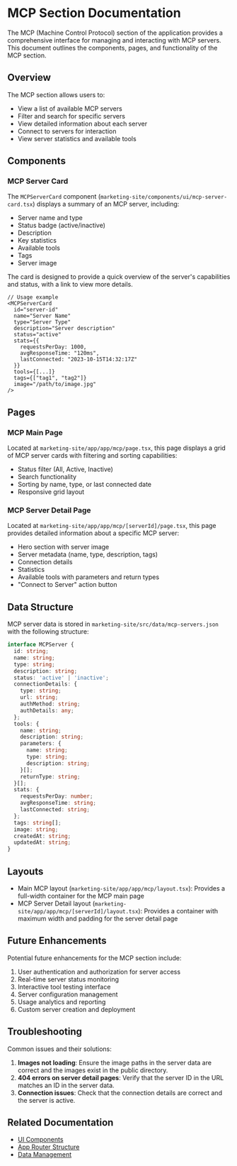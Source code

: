 # MCP Section Documentation

The MCP (Machine Control Protocol) section of the application provides a comprehensive interface for managing and interacting with MCP servers. This document outlines the components, pages, and functionality of the MCP section.

## Overview

The MCP section allows users to:
- View a list of available MCP servers
- Filter and search for specific servers
- View detailed information about each server
- Connect to servers for interaction
- View server statistics and available tools

## Components

### MCP Server Card

The `MCPServerCard` component (`marketing-site/components/ui/mcp-server-card.tsx`) displays a summary of an MCP server, including:

- Server name and type
- Status badge (active/inactive)
- Description
- Key statistics
- Available tools
- Tags
- Server image

The card is designed to provide a quick overview of the server's capabilities and status, with a link to view more details.

```tsx
// Usage example
<MCPServerCard
  id="server-id"
  name="Server Name"
  type="Server Type"
  description="Server description"
  status="active"
  stats={{
    requestsPerDay: 1000,
    avgResponseTime: "120ms",
    lastConnected: "2023-10-15T14:32:17Z"
  }}
  tools={[...]}
  tags={["tag1", "tag2"]}
  image="/path/to/image.jpg"
/>
```

## Pages

### MCP Main Page

Located at `marketing-site/app/app/mcp/page.tsx`, this page displays a grid of MCP server cards with filtering and sorting capabilities:

- Status filter (All, Active, Inactive)
- Search functionality
- Sorting by name, type, or last connected date
- Responsive grid layout

### MCP Server Detail Page

Located at `marketing-site/app/app/mcp/[serverId]/page.tsx`, this page provides detailed information about a specific MCP server:

- Hero section with server image
- Server metadata (name, type, description, tags)
- Connection details
- Statistics
- Available tools with parameters and return types
- "Connect to Server" action button

## Data Structure

MCP server data is stored in `marketing-site/src/data/mcp-servers.json` with the following structure:

```typescript
interface MCPServer {
  id: string;
  name: string;
  type: string;
  description: string;
  status: 'active' | 'inactive';
  connectionDetails: {
    type: string;
    url: string;
    authMethod: string;
    authDetails: any;
  };
  tools: {
    name: string;
    description: string;
    parameters: {
      name: string;
      type: string;
      description: string;
    }[];
    returnType: string;
  }[];
  stats: {
    requestsPerDay: number;
    avgResponseTime: string;
    lastConnected: string;
  };
  tags: string[];
  image: string;
  createdAt: string;
  updatedAt: string;
}
```

## Layouts

- Main MCP layout (`marketing-site/app/app/mcp/layout.tsx`): Provides a full-width container for the MCP main page
- MCP Server Detail layout (`marketing-site/app/app/mcp/[serverId]/layout.tsx`): Provides a container with maximum width and padding for the server detail page

## Future Enhancements

Potential future enhancements for the MCP section include:

1. User authentication and authorization for server access
2. Real-time server status monitoring
3. Interactive tool testing interface
4. Server configuration management
5. Usage analytics and reporting
6. Custom server creation and deployment

## Troubleshooting

Common issues and their solutions:

1. **Images not loading**: Ensure the image paths in the server data are correct and the images exist in the public directory.
2. **404 errors on server detail pages**: Verify that the server ID in the URL matches an ID in the server data.
3. **Connection issues**: Check that the connection details are correct and the server is active.

## Related Documentation

- [UI Components](./ui-components.md)
- [App Router Structure](./app-router.md)
- [Data Management](./data-management.md) 
